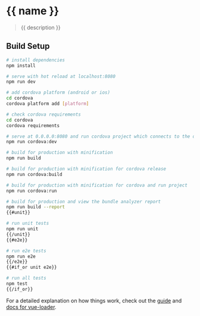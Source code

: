 # {{ name }}

> {{ description }}

## Build Setup

``` bash
# install dependencies
npm install

# serve with hot reload at localhost:8080
npm run dev

# add cordova platform (android or ios)
cd cordova
cordova platform add [platform]

# check cordova requirements
cd cordova
cordova requirements

# serve at 0.0.0.0:8080 and run cordova project which connects to the dev-server via the host's external IP (hot reload even on mobile)
npm run cordova:dev

# build for production with minification
npm run build

# build for production with minification for cordova release
npm run cordova:build

# build for production with minification for cordova and run project
npm run cordova:run

# build for production and view the bundle analyzer report
npm run build --report
{{#unit}}

# run unit tests
npm run unit
{{/unit}}
{{#e2e}}

# run e2e tests
npm run e2e
{{/e2e}}
{{#if_or unit e2e}}

# run all tests
npm test
{{/if_or}}
```

For a detailed explanation on how things work, check out the [guide](http://vuejs-templates.github.io/webpack/) and [docs for vue-loader](http://vuejs.github.io/vue-loader).
